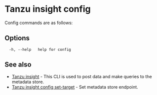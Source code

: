 # Tanzu insight config

Config commands are as follows:

## <a id='options'></a>Options

```
  -h, --help   help for config
```

## <a id='see-also'></a>See also

* [Tanzu insight](insight.md)	 - This CLI is used to post data and make queries to the metadata store.
* [Tanzu insight config set-target](insight-config-set-target.md)	 - Set metadata store endpoint.
